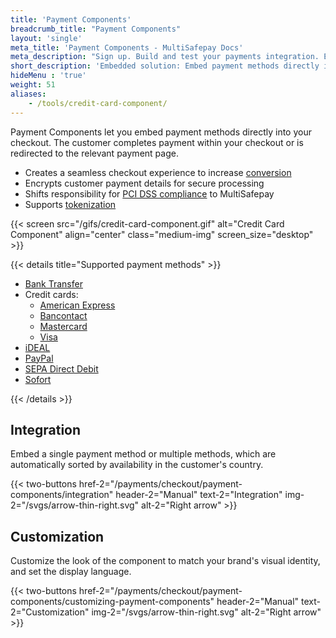 ```yaml
---
title: 'Payment Components'
breadcrumb_title: "Payment Components"
layout: 'single'
meta_title: 'Payment Components - MultiSafepay Docs'
meta_description: "Sign up. Build and test your payments integration. Explore our products and services. Use our API reference, SDKs, and wrappers. Get support."
short_description: 'Embedded solution: Embed payment methods directly in your ecommerce integration.'
hideMenu : 'true'
weight: 51
aliases:
    - /tools/credit-card-component/
---
```

Payment Components let you embed payment methods directly into your checkout. The customer completes payment within your checkout or is redirected to the relevant payment page.

- Creates a seamless checkout experience to increase [conversion](/getting-started/glossary/#conversion-rate)
- Encrypts customer payment details for secure processing
- Shifts responsibility for [PCI DSS compliance](/faq/general/multisafepay-glossary/#payment-card-industry-data-security-standard-pci-dss) to MultiSafepay
- Supports [tokenization](/payments/features/tokenization/)

{{< screen src="/gifs/credit-card-component.gif" alt="Credit Card Component" align="center" class="medium-img" screen_size="desktop" >}}

{{< details title="Supported payment methods" >}}

- [Bank Transfer](/payments/methods/banks/bank-transfer/)
- Credit cards:  
    - [American Express](/payments/methods/credit-and-debit-cards/american-express/)
    - [Bancontact](/payments/methods/banks/bancontact/)
    - [Mastercard](/payments/methods/credit-and-debit-cards/mastercard/)
    - [Visa](/payments/methods/credit-and-debit-cards/visa/)
- [iDEAL](/payments/methods/banks/ideal/)
- [PayPal](/payments/methods/wallet/paypal/)
- [SEPA Direct Debit](/payments/methods/banks/sepa-direct-debit/)
- [Sofort](/payments/methods/banks/sofort/)

{{< /details >}}

## Integration

Embed a single payment method or multiple methods, which are automatically sorted by availability in the customer's country.

{{< two-buttons href-2="/payments/checkout/payment-components/integration" header-2="Manual" text-2="Integration" img-2="/svgs/arrow-thin-right.svg" alt-2="Right arrow" >}}

## Customization

Customize the look of the component to match your brand's visual identity, and set the display language.

{{< two-buttons href-2="/payments/checkout/payment-components/customizing-payment-components" header-2="Manual" text-2="Customization" img-2="/svgs/arrow-thin-right.svg" alt-2="Right arrow" >}}
